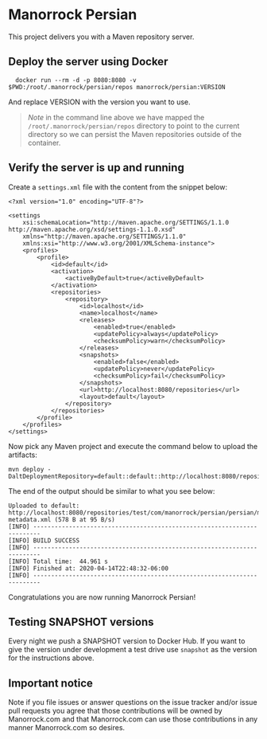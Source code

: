 # Manorrock Persian

This project delivers you with a Maven repository server.

## Deploy the server using Docker

```
  docker run --rm -d -p 8080:8080 -v $PWD:/root/.manorrock/persian/repos manorrock/persian:VERSION
```

And replace VERSION with the version you want to use.

> _Note_ in the command line above we have mapped the 
> `/root/.manorrock/persian/repos` directory to point to the current directory so
> we can persist the Maven repositories outside of the container.

## Verify the server is up and running

Create a `settings.xml` file with the content from the snippet below:

```
<?xml version="1.0" encoding="UTF-8"?>

<settings 
    xsi:schemaLocation="http://maven.apache.org/SETTINGS/1.1.0 http://maven.apache.org/xsd/settings-1.1.0.xsd" 
    xmlns="http://maven.apache.org/SETTINGS/1.1.0"
    xmlns:xsi="http://www.w3.org/2001/XMLSchema-instance">
    <profiles>
        <profile>
            <id>default</id>
            <activation>
                <activeByDefault>true</activeByDefault>
            </activation>
            <repositories>
                <repository>
                    <id>localhost</id>
                    <name>localhost</name>
                    <releases>
                        <enabled>true</enabled>
                        <updatePolicy>always</updatePolicy>
                        <checksumPolicy>warn</checksumPolicy>
                    </releases>
                    <snapshots>
                        <enabled>false</enabled>
                        <updatePolicy>never</updatePolicy>
                        <checksumPolicy>fail</checksumPolicy>
                    </snapshots>
                    <url>http://localhost:8080/repositories</url>
                    <layout>default</layout>
                </repository>
            </repositories>
        </profile>
    </profiles>
</settings>
```

Now pick any Maven project and execute the command below to upload the artifacts:

```
mvn deploy -DaltDeploymentRepository=default::default::http://localhost:8080/repositories/test
```

The end of the output should be similar to what you see below:

```
Uploaded to default: http://localhost:8080/repositories/test/com/manorrock/persian/persian/maven-metadata.xml (578 B at 95 B/s)
[INFO] ------------------------------------------------------------------------
[INFO] BUILD SUCCESS
[INFO] ------------------------------------------------------------------------
[INFO] Total time:  44.961 s
[INFO] Finished at: 2020-04-14T22:48:32-06:00
[INFO] ------------------------------------------------------------------------
```

Congratulations you are now running Manorrock Persian!

## Testing SNAPSHOT versions

Every night we push a SNAPSHOT version to Docker Hub. If you want to give the
version under development a test drive use `snapshot` as the version for the
instructions above.

## Important notice

Note if you file issues or answer questions on the issue tracker and/or issue 
pull requests you agree that those contributions will be owned by Manorrock.com
and that Manorrock.com can use those contributions in any manner Manorrock.com
so desires.

